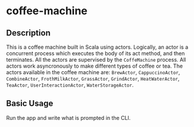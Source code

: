 # coffee-machine

## Description

This is a coffee machine built in Scala using actors. Logically, an actor is a concurrent process which executes the body of its act method, and then terminates. All the actors are supervised by the `CoffeMachine` process. All actors work asyncronously to make different types of coffee or tea.
The actors available in the coffee machine are: `BrewActor`, `CappuccinoActor`, `CombineActor`, `FrothMilkActor`, `GrassActor`, `GrindActor`, `HeatWaterActor`, `TeaActor`, `UserInteractionActor`, `WaterStorageActor`.

## Basic Usage
Run the app and write what is prompted in the CLI.